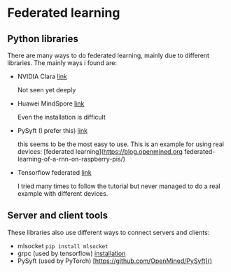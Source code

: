 # Federated learning

## Python libraries

There are many ways to do federated learning, mainly due to different libraries.
The mainly ways i found are:

- NVIDIA Clara [link](https://developer.nvidia.com/clara)

  Not seen yet deeply
- Huawei MindSpore [link](https://github.com/mindspore-ai/mindspore)

  Even the installation is difficult
- PySyft (I prefer this) [link](https://github.com/OpenMined/PySyft)

  this seems to be the most easy to use. This is an example for using real devices: [federated learning](https://blog.openmined.org federated-learning-of-a-rnn-on-raspberry-pis/)

- Tensorflow federated [link](https://www.tensorflow.org/federated)

  I tried many times to follow the tutorial but never managed to do a real example with different devices.

## Server and client tools

These libraries also use different ways to connect servers and clients:

- mlsocket `pip install mlsocket`
- grpc (used by tensorflow) [installation](https://grpc.io/docs/languages/python/quickstart/)
- PySyft (used by PyTorch) [https://github.com/OpenMined/PySyft]()
